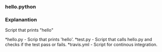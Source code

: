 ### hello.python

### Explanantion
Script that prints "hello"

*hello.py - Scrip that prints 'hello'.
*test.py - Script that calls hello.py and checks if the test pass or fails. 
*travis.yml - Script for continous integration. 
